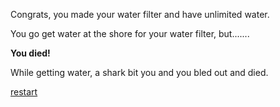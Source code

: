 Congrats, you made your water filter and have unlimited water.

You go get water at the shore for your water filter, but.......

**You died!**

While getting water, a shark bit you and you bled out and died.

[restart](../../startgame.md)